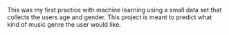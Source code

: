 This was my first practice with machine learning using a small data set that collects the users age and gender. This project is meant to predict what kind of music genre the user would like.

